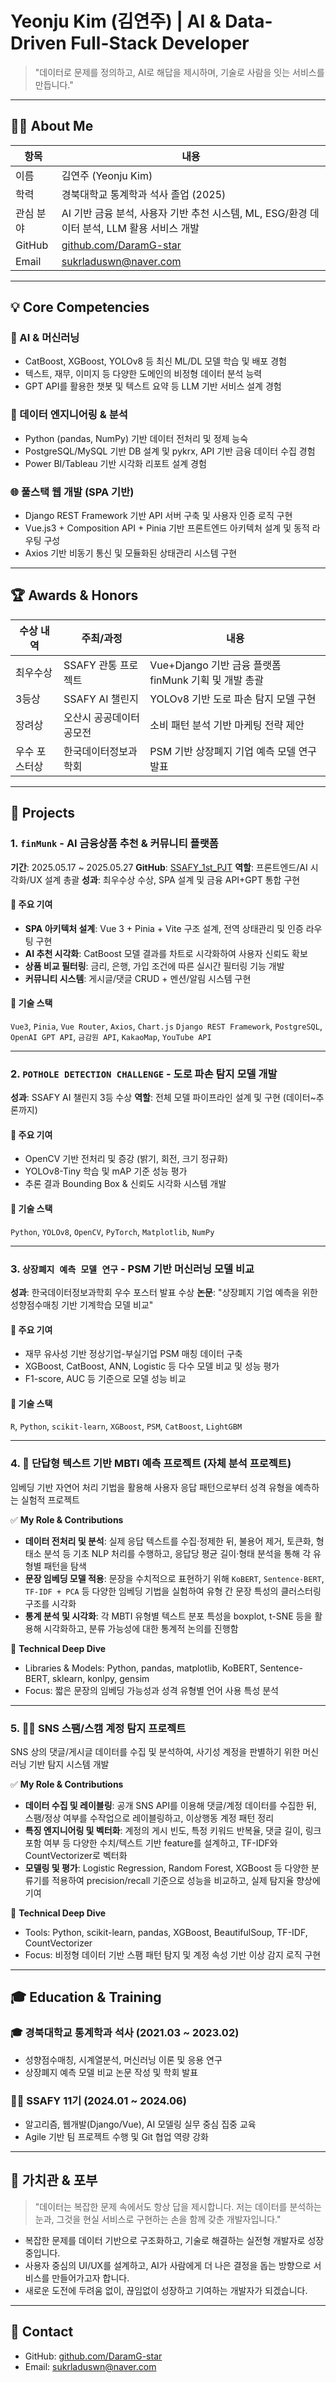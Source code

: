 # Yeonju Kim (김연주) | AI & Data-Driven Full-Stack Developer

> "데이터로 문제를 정의하고, AI로 해답을 제시하며, 기술로 사람을 잇는 서비스를 만듭니다."

---

## 👩‍💻 About Me

| 항목     | 내용                                                       |
| ------ | -------------------------------------------------------- |
| 이름     | 김연주 (Yeonju Kim)                                         |
| 학력     | 경북대학교 통계학과 석사 졸업 (2025)                                  |
| 관심 분야  | AI 기반 금융 분석, 사용자 기반 추천 시스템, ML, ESG/환경 데이터 분석, LLM 활용 서비스 개발 |
| GitHub | [github.com/DaramG-star](https://github.com/DaramG-star) |
| Email  | [sukrladuswn@naver.com](mailto:sukrladuswn@naver.com)    |

---

## 💡 Core Competencies

### 🧠 AI & 머신러닝

* CatBoost, XGBoost, YOLOv8 등 최신 ML/DL 모델 학습 및 배포 경험
* 텍스트, 재무, 이미지 등 다양한 도메인의 비정형 데이터 분석 능력
* GPT API를 활용한 챗봇 및 텍스트 요약 등 LLM 기반 서비스 설계 경험

### 🧩 데이터 엔지니어링 & 분석

* Python (pandas, NumPy) 기반 데이터 전처리 및 정제 능숙
* PostgreSQL/MySQL 기반 DB 설계 및 pykrx, API 기반 금융 데이터 수집 경험
* Power BI/Tableau 기반 시각화 리포트 설계 경험

### 🌐 풀스택 웹 개발 (SPA 기반)

* Django REST Framework 기반 API 서버 구축 및 사용자 인증 로직 구현
* Vue.js3 + Composition API + Pinia 기반 프론트엔드 아키텍처 설계 및 동적 라우팅 구성
* Axios 기반 비동기 통신 및 모듈화된 상태관리 시스템 구현

---

## 🏆 Awards & Honors

| 수상 내역   | 주최/과정         | 내용                                      |
| ------- | ------------- | --------------------------------------- |
| 최우수상    | SSAFY 관통 프로젝트 | Vue+Django 기반 금융 플랫폼 finMunk 기획 및 개발 총괄 |
| 3등상     | SSAFY AI 챌린지  | YOLOv8 기반 도로 파손 탐지 모델 구현                |
| 장려상     | 오산시 공공데이터 공모전 | 소비 패턴 분석 기반 마케팅 전략 제안                   |
| 우수 포스터상 | 한국데이터정보과학회    | PSM 기반 상장폐지 기업 예측 모델 연구 발표              |

---

## 🚀 Projects

### 1. `finMunk` - AI 금융상품 추천 & 커뮤니티 플랫폼

**기간**: 2025.05.17 \~ 2025.05.27
**GitHub**: [SSAFY\_1st\_PJT](https://github.com/DaramG-star/SSAFY_1st_PJT)
**역할**: 프론트엔드/AI 시각화/UX 설계 총괄
**성과**: 최우수상 수상, SPA 설계 및 금융 API+GPT 통합 구현

#### 📌 주요 기여

* **SPA 아키텍처 설계**: Vue 3 + Pinia + Vite 구조 설계, 전역 상태관리 및 인증 라우팅 구현
* **AI 추천 시각화**: CatBoost 모델 결과를 차트로 시각화하여 사용자 신뢰도 확보
* **상품 비교 필터링**: 금리, 은행, 가입 조건에 따른 실시간 필터링 기능 개발
* **커뮤니티 시스템**: 게시글/댓글 CRUD + 멘션/알림 시스템 구현

#### 🔧 기술 스택

`Vue3`, `Pinia`, `Vue Router`, `Axios`, `Chart.js`
`Django REST Framework`, `PostgreSQL`, `OpenAI GPT API`, `금감원 API`, `KakaoMap`, `YouTube API`

---

### 2. `POTHOLE DETECTION CHALLENGE` - 도로 파손 탐지 모델 개발

**성과**: SSAFY AI 챌린지 3등 수상
**역할**: 전체 모델 파이프라인 설계 및 구현 (데이터\~추론까지)

#### 📌 주요 기여

* OpenCV 기반 전처리 및 증강 (밝기, 회전, 크기 정규화)
* YOLOv8-Tiny 학습 및 mAP 기준 성능 평가
* 추론 결과 Bounding Box & 신뢰도 시각화 시스템 개발

#### 🔧 기술 스택

`Python`, `YOLOv8`, `OpenCV`, `PyTorch`, `Matplotlib`, `NumPy`

---

### 3. `상장폐지 예측 모델 연구` - PSM 기반 머신러닝 모델 비교

**성과**: 한국데이터정보과학회 우수 포스터 발표 수상
**논문**: "상장폐지 기업 예측을 위한 성향점수매칭 기반 기계학습 모델 비교"

#### 📌 주요 기여

* 재무 유사성 기반 정상기업-부실기업 PSM 매칭 데이터 구축
* XGBoost, CatBoost, ANN, Logistic 등 다수 모델 비교 및 성능 평가
* F1-score, AUC 등 기준으로 모델 성능 비교

#### 🔧 기술 스택

`R`, `Python`, `scikit-learn`, `XGBoost`, `PSM`, `CatBoost`, `LightGBM`

---

### 4. 💬 단답형 텍스트 기반 MBTI 예측 프로젝트 (자체 분석 프로젝트)
임베딩 기반 자연어 처리 기법을 활용해 사용자 응답 패턴으로부터 성격 유형을 예측하는 실험적 프로젝트

✅ **My Role & Contributions**
- **데이터 전처리 및 분석**: 실제 응답 텍스트를 수집·정제한 뒤, 불용어 제거, 토큰화, 형태소 분석 등 기초 NLP 처리를 수행하고, 응답당 평균 길이·형태 분석을 통해 각 유형별 패턴을 탐색
- **문장 임베딩 모델 적용**: 문장을 수치적으로 표현하기 위해 `KoBERT`, `Sentence-BERT`, `TF-IDF + PCA` 등 다양한 임베딩 기법을 실험하여 유형 간 문장 특성의 클러스터링 구조를 시각화
- **통계 분석 및 시각화**: 각 MBTI 유형별 텍스트 분포 특성을 boxplot, t-SNE 등을 활용해 시각화하고, 분류 가능성에 대한 통계적 논의를 진행함

🔧 **Technical Deep Dive**
- Libraries & Models: Python, pandas, matplotlib, KoBERT, Sentence-BERT, sklearn, konlpy, gensim
- Focus: 짧은 문장의 임베딩 가능성과 성격 유형별 언어 사용 특성 분석

---

### 5. 🕵️‍♀️ SNS 스팸/스캠 계정 탐지 프로젝트
SNS 상의 댓글/게시글 데이터를 수집 및 분석하여, 사기성 계정을 판별하기 위한 머신러닝 기반 탐지 시스템 개발

✅ **My Role & Contributions**
- **데이터 수집 및 레이블링**: 공개 SNS API를 이용해 댓글/계정 데이터를 수집한 뒤, 스팸/정상 여부를 수작업으로 레이블링하고, 이상행동 계정 패턴 정리
- **특징 엔지니어링 및 벡터화**: 계정의 게시 빈도, 특정 키워드 반복율, 댓글 길이, 링크 포함 여부 등 다양한 수치/텍스트 기반 feature를 설계하고, TF-IDF와 CountVectorizer로 벡터화
- **모델링 및 평가**: Logistic Regression, Random Forest, XGBoost 등 다양한 분류기를 적용하여 precision/recall 기준으로 성능을 비교하고, 실제 탐지율 향상에 기여

🔧 **Technical Deep Dive**
- Tools: Python, scikit-learn, pandas, XGBoost, BeautifulSoup, TF-IDF, CountVectorizer
- Focus: 비정형 데이터 기반 스팸 패턴 탐지 및 계정 속성 기반 이상 감지 로직 구현

---

## 🎓 Education & Training

### 🎓 경북대학교 통계학과 석사 (2021.03 \~ 2023.02)

* 성향점수매칭, 시계열분석, 머신러닝 이론 및 응용 연구
* 상장폐지 예측 모델 비교 논문 작성 및 학회 발표

### 👩‍💻 SSAFY 11기 (2024.01 \~ 2024.06)

* 알고리즘, 웹개발(Django/Vue), AI 모델링 실무 중심 집중 교육
* Agile 기반 팀 프로젝트 수행 및 Git 협업 역량 강화

---

## 🙌 가치관 & 포부

> "데이터는 복잡한 문제 속에서도 항상 답을 제시합니다. 저는 데이터를 분석하는 눈과, 그것을 현실 서비스로 구현하는 손을 함께 갖춘 개발자입니다."

* 복잡한 문제를 데이터 기반으로 구조화하고, 기술로 해결하는 실전형 개발자로 성장 중입니다.
* 사용자 중심의 UI/UX를 설계하고, AI가 사람에게 더 나은 결정을 돕는 방향으로 서비스를 만들어가고자 합니다.
* 새로운 도전에 두려움 없이, 끊임없이 성장하고 기여하는 개발자가 되겠습니다.

---

## 🔗 Contact

* GitHub: [github.com/DaramG-star](https://github.com/DaramG-star)
* Email: [sukrladuswn@naver.com](mailto:sukrladuswn@naver.com)
